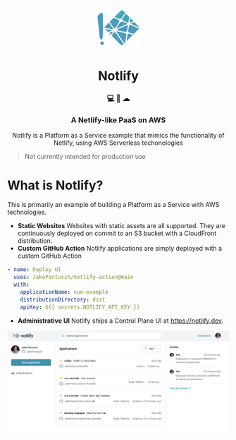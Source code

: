 <p align="center">
    <img alt="Notlify" src="./src/control-plane/ui/app/public/notlify-logo-square.png" width="100" />
</p>
<h1 align="center">
  Notlify
</h1>

<h3 align="center">
  💻 🚀 ☁ 
</h3>
<h3 align="center">
  A Netlify-like PaaS on AWS
</h3>
<p align="center">
  Notlify is a Platform as a Service example that mimics the functionality of Netlify, using AWS Serverless techonologies
</p>

> Not currently intended for production use

# What is Notlify?

This is primarily an example of building a Platform as a Service with AWS technologies.

- **Static Websites** Websites with static assets are all supported. They are continuously deployed on commit to an S3 bucket with a CloudFront distribution.
- **Custom GitHub Action** Notlify applications are simply deployed with a custom GitHub Action

```yaml
- name: Deploy UI
  uses: JakePartusch/notlify-action@main
  with:
    applicationName: vue-example
    distributionDirectory: dist
    apiKey: ${{ secrets.NOTLIFY_API_KEY }}
```

- **Administrative UI** Notlify ships a Control Plane UI at https://notlify.dev.
<p align="center">
    <img alt="Notlify" src="./docs/images/notlify-ui.png" width="600" />
</p>
